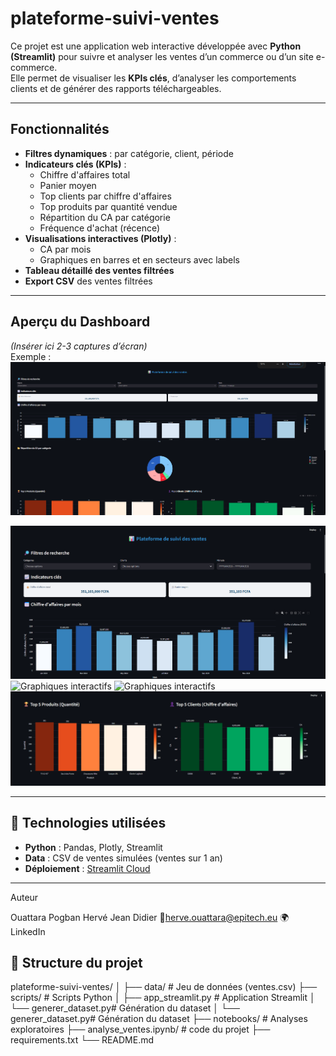 # plateforme-suivi-ventes



Ce projet est une application web interactive développée avec **Python (Streamlit)** pour suivre et analyser les ventes d’un commerce ou d’un site e-commerce.  
Elle permet de visualiser les **KPIs clés**, d’analyser les comportements clients et de générer des rapports téléchargeables.

---

##  Fonctionnalités

- **Filtres dynamiques** : par catégorie, client, période
- **Indicateurs clés (KPIs)** :
  -  Chiffre d'affaires total
  -  Panier moyen
  -  Top clients par chiffre d'affaires
  -  Top produits par quantité vendue
  -  Répartition du CA par catégorie
  -  Fréquence d'achat (récence)
- **Visualisations interactives (Plotly)** :
  - CA par mois
  - Graphiques en barres et en secteurs avec labels
- **Tableau détaillé des ventes filtrées**
- **Export CSV** des ventes filtrées

---

##  Aperçu du Dashboard

*(Insérer ici 2-3 captures d’écran)*  
Exemple :  
![Dashboard Vue générale](captures/dashboard.png)

![Graphiques interactifs](captures/chiffres.png)
![Graphiques interactifs](captures/catégorie.png)
![Graphiques interactifs](captures/fréquence.png)
![Graphiques interactifs](captures/top5.png)

---

## 🔧 Technologies utilisées

- **Python** : Pandas, Plotly, Streamlit
- **Data** : CSV de ventes simulées (ventes sur 1 an)
- **Déploiement** : [Streamlit Cloud](https://share.streamlit.io)

---


Auteur

Ouattara Pogban Hervé Jean Didier
📧herve.ouattara@epitech.eu
🌍 LinkedIn

## 📂 Structure du projet

plateforme-suivi-ventes/
│
├── data/ # Jeu de données (ventes.csv)
├── scripts/ # Scripts Python
│ ├── app_streamlit.py # Application Streamlit
│ └── generer_dataset.py# Génération du dataset
│ └── generer_dataset.py# Génération du dataset
├── notebooks/ # Analyses exploratoires
├── analyse_ventes.ipynb/ # code du projet
├── requirements.txt
└── README.md